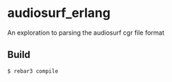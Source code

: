 audiosurf_erlang
=====

An exploration to parsing the audiosurf cgr file format

Build
-----

    $ rebar3 compile
